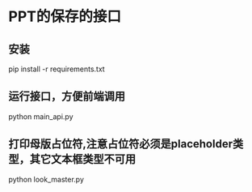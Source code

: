 # PPT的保存的接口

## 安装
pip install -r requirements.txt

## 运行接口，方便前端调用
python main_api.py

## 打印母版占位符,注意占位符必须是placeholder类型，其它文本框类型不可用
python look_master.py
